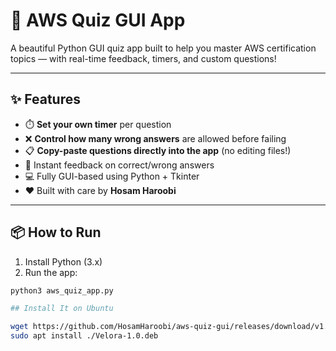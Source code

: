 # 🧠 AWS Quiz GUI App

A beautiful Python GUI quiz app built to help you master AWS certification topics — with real-time feedback, timers, and custom questions!

---

## ✨ Features

- ⏱️ **Set your own timer** per question
- ❌ **Control how many wrong answers** are allowed before failing
- 📋 **Copy-paste questions directly into the app** (no editing files!)
- 🧠 Instant feedback on correct/wrong answers
- 💻 Fully GUI-based using Python + Tkinter
- ❤️ Built with care by **Hosam Haroobi**

---

## 📦 How to Run

1. Install Python (3.x)
2. Run the app:

```bash
python3 aws_quiz_app.py

## Install It on Ubuntu

wget https://github.com/HosamHaroobi/aws-quiz-gui/releases/download/v1.0/Velora-1.0.deb
sudo apt install ./Velora-1.0.deb
